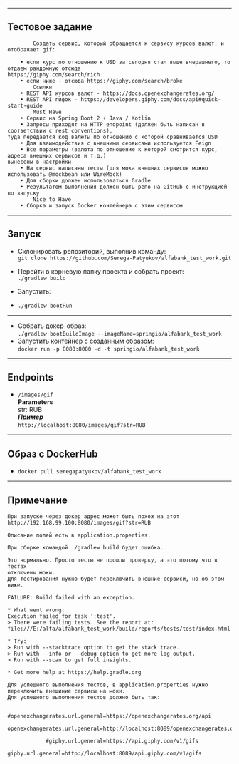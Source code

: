 ***
## Тестовое задание
```
        Создать сервис, который обращается к сервису курсов валют, и отображает gif:
        
    • если курс по отношению к USD за сегодня стал выше вчерашнего, то отдаем рандомную отсюда 
https://giphy.com/search/rich
    • если ниже - отсюда https://giphy.com/search/broke
        Ссылки
    • REST API курсов валют - https://docs.openexchangerates.org/
    • REST API гифок - https://developers.giphy.com/docs/api#quick-start-guide
        Must Have
    • Сервис на Spring Boot 2 + Java / Kotlin
    • Запросы приходят на HTTP endpoint (должен быть написан в соответствии с rest conventions), 
туда передается код валюты по отношению с которой сравнивается USD
    • Для взаимодействия с внешними сервисами используется Feign
    • Все параметры (валюта по отношению к которой смотрится курс, адреса внешних сервисов и т.д.) 
вынесены в настройки
    • На сервис написаны тесты (для мока внешних сервисов можно использовать @mockbean или WireMock)
    • Для сборки должен использоваться Gradle
    • Результатом выполнения должен быть репо на GitHub с инструкцией по запуску
        Nice to Have
    • Сборка и запуск Docker контейнера с этим сервисом
```
***
## Запуск
- Склонировать репозиторий, выполнив команду:   
  `git clone https://github.com/Serega-Patyukov/alfabank_test_work.git`
- Перейти в корневую папку проекта и собрать проект:    
  `./gradlew build`
- Запустить:

- `./gradlew bootRun`
***
- Собрать докер-образ:    
  `./gradlew bootBuildImage --imageName=springio/alfabank_test_work
  `
- Запустить контейнер с созданным образом:   
  `docker run -p 8080:8080 -d -t springio/alfabank_test_work`
***
## Endpoints
- `/images/gif`  
  **Parameters**   
  str: RUB   
  **_Пример_**   
  `http://localhost:8080/images/gif?str=RUB`
------
## Oбраз с DockerHub
- `docker pull seregapatyukov/alfabank_test_work`
***
## Примечание
```
При запуске через докер адрес может быть похож на этот http://192.168.99.100:8080/images/gif?str=RUB
```
```
Описание полей есть в application.properties.
```

```
При сборке командой ./gradlew build будет ошибка.

Это нормально. Просто тесты не прошли проверку, а это потому что в тестах 
отключены моки.
Для тестирования нужно будет переключить внешние сервиси, но об этом ниже.

FAILURE: Build failed with an exception.

* What went wrong:
Execution failed for task ':test'.
> There were failing tests. See the report at: file:///E:/alfa/alfabank_test_work/build/reports/tests/test/index.html

* Try:
> Run with --stacktrace option to get the stack trace.
> Run with --info or --debug option to get more log output.
> Run with --scan to get full insights.

* Get more help at https://help.gradle.org
```

```
Для успешного выполнения тестов, в application.properties нужно переключить внешиние сервисы на моки.
Для успешного выполнения тестов должно быть так:

            #openexchangerates.url.general=https://openexchangerates.org/api
            openexchangerates.url.general=http://localhost:8089/openexchangerates.org/api

            #giphy.url.general=https://api.giphy.com/v1/gifs
            giphy.url.general=http://localhost:8089/api.giphy.com/v1/gifs
```
```

```